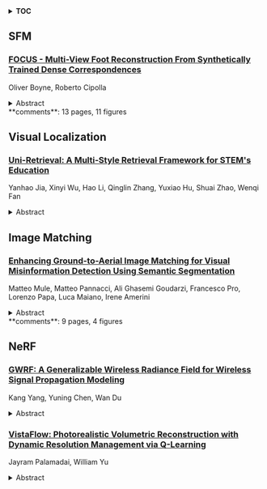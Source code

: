 <details>
  <summary><b>TOC</b></summary>
  <ol>
    <li><a href=#sfm>SFM</a></li>
      <ul>
        <li><a href=#FOCUS---Multi-View-Foot-Reconstruction-From-Synthetically-Trained-Dense-Correspondences>FOCUS - Multi-View Foot Reconstruction From Synthetically Trained Dense Correspondences</a></li>
      </ul>
    </li>
    <li><a href=#visual-localization>Visual Localization</a></li>
      <ul>
        <li><a href=#Uni-Retrieval:-A-Multi-Style-Retrieval-Framework-for-STEM's-Education>Uni-Retrieval: A Multi-Style Retrieval Framework for STEM's Education</a></li>
      </ul>
    </li>
    <li><a href=#image-matching>Image Matching</a></li>
      <ul>
        <li><a href=#Enhancing-Ground-to-Aerial-Image-Matching-for-Visual-Misinformation-Detection-Using-Semantic-Segmentation>Enhancing Ground-to-Aerial Image Matching for Visual Misinformation Detection Using Semantic Segmentation</a></li>
      </ul>
    </li>
    <li><a href=#nerf>NeRF</a></li>
      <ul>
        <li><a href=#GWRF:-A-Generalizable-Wireless-Radiance-Field-for-Wireless-Signal-Propagation-Modeling>GWRF: A Generalizable Wireless Radiance Field for Wireless Signal Propagation Modeling</a></li>
        <li><a href=#VistaFlow:-Photorealistic-Volumetric-Reconstruction-with-Dynamic-Resolution-Management-via-Q-Learning>VistaFlow: Photorealistic Volumetric Reconstruction with Dynamic Resolution Management via Q-Learning</a></li>
      </ul>
    </li>
  </ol>
</details>

## SFM  

### [FOCUS - Multi-View Foot Reconstruction From Synthetically Trained Dense Correspondences](http://arxiv.org/abs/2502.06367)  
Oliver Boyne, Roberto Cipolla  
<details>  
  <summary>Abstract</summary>  
  <ol>  
    Surface reconstruction from multiple, calibrated images is a challenging task - often requiring a large number of collected images with significant overlap. We look at the specific case of human foot reconstruction. As with previous successful foot reconstruction work, we seek to extract rich per-pixel geometry cues from multi-view RGB images, and fuse these into a final 3D object. Our method, FOCUS, tackles this problem with 3 main contributions: (i) SynFoot2, an extension of an existing synthetic foot dataset to include a new data type: dense correspondence with the parameterized foot model FIND; (ii) an uncertainty-aware dense correspondence predictor trained on our synthetic dataset; (iii) two methods for reconstructing a 3D surface from dense correspondence predictions: one inspired by Structure-from-Motion, and one optimization-based using the FIND model. We show that our reconstruction achieves state-of-the-art reconstruction quality in a few-view setting, performing comparably to state-of-the-art when many views are available, and runs substantially faster. We release our synthetic dataset to the research community. Code is available at: https://github.com/OllieBoyne/FOCUS  
  </ol>  
</details>  
**comments**: 13 pages, 11 figures  
  
  



## Visual Localization  

### [Uni-Retrieval: A Multi-Style Retrieval Framework for STEM's Education](http://arxiv.org/abs/2502.05863)  
Yanhao Jia, Xinyi Wu, Hao Li, Qinglin Zhang, Yuxiao Hu, Shuai Zhao, Wenqi Fan  
<details>  
  <summary>Abstract</summary>  
  <ol>  
    In AI-facilitated teaching, leveraging various query styles to interpret abstract text descriptions is crucial for ensuring high-quality teaching. However, current retrieval models primarily focus on natural text-image retrieval, making them insufficiently tailored to educational scenarios due to the ambiguities in the retrieval process. In this paper, we propose a diverse expression retrieval task tailored to educational scenarios, supporting retrieval based on multiple query styles and expressions. We introduce the STEM Education Retrieval Dataset (SER), which contains over 24,000 query pairs of different styles, and the Uni-Retrieval, an efficient and style-diversified retrieval vision-language model based on prompt tuning. Uni-Retrieval extracts query style features as prototypes and builds a continuously updated Prompt Bank containing prompt tokens for diverse queries. This bank can updated during test time to represent domain-specific knowledge for different subject retrieval scenarios. Our framework demonstrates scalability and robustness by dynamically retrieving prompt tokens based on prototype similarity, effectively facilitating learning for unknown queries. Experimental results indicate that Uni-Retrieval outperforms existing retrieval models in most retrieval tasks. This advancement provides a scalable and precise solution for diverse educational needs.  
  </ol>  
</details>  
  
  



## Image Matching  

### [Enhancing Ground-to-Aerial Image Matching for Visual Misinformation Detection Using Semantic Segmentation](http://arxiv.org/abs/2502.06288)  
Matteo Mule, Matteo Pannacci, Ali Ghasemi Goudarzi, Francesco Pro, Lorenzo Papa, Luca Maiano, Irene Amerini  
<details>  
  <summary>Abstract</summary>  
  <ol>  
    The recent advancements in generative AI techniques, which have significantly increased the online dissemination of altered images and videos, have raised serious concerns about the credibility of digital media available on the Internet and distributed through information channels and social networks. This issue particularly affects domains that rely heavily on trustworthy data, such as journalism, forensic analysis, and Earth observation. To address these concerns, the ability to geolocate a non-geo-tagged ground-view image without external information, such as GPS coordinates, has become increasingly critical. This study tackles the challenge of linking a ground-view image, potentially exhibiting varying fields of view (FoV), to its corresponding satellite image without the aid of GPS data. To achieve this, we propose a novel four-stream Siamese-like architecture, the Quadruple Semantic Align Net (SAN-QUAD), which extends previous state-of-the-art (SOTA) approaches by leveraging semantic segmentation applied to both ground and satellite imagery. Experimental results on a subset of the CVUSA dataset demonstrate significant improvements of up to 9.8\% over prior methods across various FoV settings.  
  </ol>  
</details>  
**comments**: 9 pages, 4 figures  
  
  



## NeRF  

### [GWRF: A Generalizable Wireless Radiance Field for Wireless Signal Propagation Modeling](http://arxiv.org/abs/2502.05708)  
Kang Yang, Yuning Chen, Wan Du  
<details>  
  <summary>Abstract</summary>  
  <ol>  
    We present Generalizable Wireless Radiance Fields (GWRF), a framework for modeling wireless signal propagation at arbitrary 3D transmitter and receiver positions. Unlike previous methods that adapt vanilla Neural Radiance Fields (NeRF) from the optical to the wireless signal domain, requiring extensive per-scene training, GWRF generalizes effectively across scenes. First, a geometry-aware Transformer encoder-based wireless scene representation module incorporates information from geographically proximate transmitters to learn a generalizable wireless radiance field. Second, a neural-driven ray tracing algorithm operates on this field to automatically compute signal reception at the receiver. Experimental results demonstrate that GWRF outperforms existing methods on single scenes and achieves state-of-the-art performance on unseen scenes.  
  </ol>  
</details>  
  
### [VistaFlow: Photorealistic Volumetric Reconstruction with Dynamic Resolution Management via Q-Learning](http://arxiv.org/abs/2502.05222)  
Jayram Palamadai, William Yu  
<details>  
  <summary>Abstract</summary>  
  <ol>  
    We introduce VistaFlow, a scalable three-dimensional imaging technique capable of reconstructing fully interactive 3D volumetric images from a set of 2D photographs. Our model synthesizes novel viewpoints through a differentiable rendering system capable of dynamic resolution management on photorealistic 3D scenes. We achieve this through the introduction of QuiQ, a novel intermediate video controller trained through Q-learning to maintain a consistently high framerate by adjusting render resolution with millisecond precision. Notably, VistaFlow runs natively on integrated CPU graphics, making it viable for mobile and entry-level devices while still delivering high-performance rendering. VistaFlow bypasses Neural Radiance Fields (NeRFs), using the PlenOctree data structure to render complex light interactions such as reflection and subsurface scattering with minimal hardware requirements. Our model is capable of outperforming state-of-the-art methods with novel view synthesis at a resolution of 1080p at over 100 frames per second on consumer hardware. By tailoring render quality to the capabilities of each device, VistaFlow has the potential to improve the efficiency and accessibility of photorealistic 3D scene rendering across a wide spectrum of hardware, from high-end workstations to inexpensive microcontrollers.  
  </ol>  
</details>  
  
  




